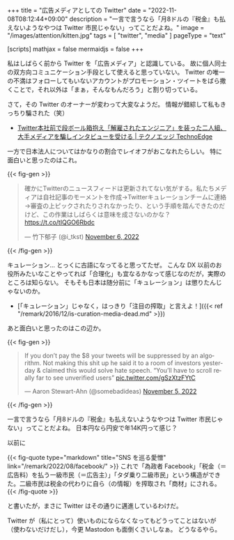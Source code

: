 +++
title = "広告メディアとしての Twitter"
date =  "2022-11-08T08:12:44+09:00"
description = "一言で言うなら「月8ドルの『税金』も払えないようなやつは Twitter 市民じゃない」ってことだよね。"
image = "/images/attention/kitten.jpg"
tags = [ "twitter", "media" ]
pageType = "text"

[scripts]
  mathjax = false
  mermaidjs = false
+++

私はしばらく前から Twitter を「広告メディア」と認識している。
故に個人同士の双方向コミュニケーション手段として使えると思っていない。
Twitter の唯一の不満はフォローしてもいないアカウントがプロモーション・ツイートをばら撒くことで，それ以外は「まぁ，そんなもんだろう」と割り切っている。

さて，その Twitter のオーナーが変わって大変なようだ。
情報が錯綜して私もきっちり騙された（笑）

- [Twitter本社前で段ボール箱抱え「解雇されたエンジニア」を装った二人組、大手メディアを騙しインタビューを受ける | テクノエッジ TechnoEdge](https://www.techno-edge.net/article/2022/10/29/438.html)

一方で日本法人についてはかなりの割合でレイオフがおこなれたらしい。
特に面白いと思ったのはこれ。

{{< fig-gen >}}
<blockquote class="twitter-tweet"><p lang="ja" dir="ltr">確かにTwitterのニュースフィードは更新されてない気がする。私たちメディアは自社記事のモーメントを作成→Twitterキュレーションチームに連絡→審査の上ピックされたりされなかったり、という手順を踏んできたのだけど、この作業はしばらくは意味を成さないのかな？ <a href="https://t.co/tIQGO6Rbdc">https://t.co/tIQGO6Rbdc</a></p>&mdash; 竹下郁子 (@i_tkst) <a href="https://twitter.com/i_tkst/status/1589187616846798848?ref_src=twsrc%5Etfw">November 6, 2022</a></blockquote>
{{< /fig-gen >}}

キュレーション... とっくに古語になってると思ってたぜ。
こんな DX 以前のお役所みたいなことやってれば「合理化」も宜なるかなって感じなのだが，実際のところは知らない。
そもそも日本は随分前に「キュレーション」は懲りたんじゃないのか。

- [「キュレーション」じゃなく，はっきり「注目の搾取」と言えよ！]({{< ref "/remark/2016/12/is-curation-media-dead.md" >}})

あと面白いと思ったのはこの辺か。

{{< fig-gen >}}
<blockquote class="twitter-tweet"><p lang="en" dir="ltr">If you don’t pay the $8 your tweets will be suppressed by an algorithm. Not making this shit up he said it to a room of investors yesterday &amp; claimed this would solve hate speech. “You’ll have to scroll really far to see unverified users” <a href="https://t.co/gSzXtzFYtC">pic.twitter.com/gSzXtzFYtC</a></p>&mdash; Aaron Stewart-Ahn (@somebadideas) <a href="https://twitter.com/somebadideas/status/1588876465915166721?ref_src=twsrc%5Etfw">November 5, 2022</a></blockquote>
{{< /fig-gen >}}

一言で言うなら「月8ドルの『税金』も払えないようなやつは Twitter 市民じゃない」ってことだよね。
日本円なら円安で年14K円って感じ？

以前に

{{< fig-quote type="markdown" title="SNS を巡る愛憎" link="/remark/2022/08/facebook/" >}}
これで「為政者 Facebook」「税金（＝広告料）を払う一級市民（＝広告主）」「タダ乗り二級市民」という構造ができた。二級市民は税金の代わりに自ら（の情報）を搾取され「商材」にされる。
{{< /fig-quote >}}

と書いたが，まさに Twitter はその通りに邁進しているわけだ。

Twitter が（私にとって）使いものにならなくなってもどうってことはないが（使わないだけだし），今更 Mastodon も面倒くさいしなぁ。
どうなるやら。
